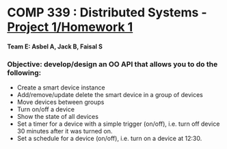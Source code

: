 # COMP 339 : Distributed Systems - [Project 1/Homework 1](https://docs.google.com/document/d/1FOOk35mq5XxJkJTWfHTGp_U7AZa-UsW_ZVuDDruv934/edit?usp=sharing)
#### Team E: Asbel A, Jack B, Faisal S

### Objective: develop/design an OO API that allows you to do the following:
- Create a smart device instance
- Add/remove/update delete the smart device in a group of devices
- Move devices between groups
- Turn on/off a device
- Show the state of all devices
- Set a timer for a device with a simple trigger (on/off), i.e. turn off device 30 minutes after it was turned on.
- Set a schedule for a device (on/off), i.e. turn on a device at 12:30.



